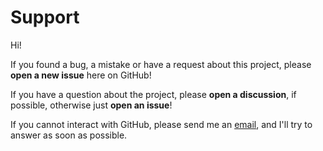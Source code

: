 # Support

Hi!

If you found a bug, a mistake or have a request about this project, please **open a new issue** here on GitHub!

If you have a question about the project, please **open a discussion**, if possible, otherwise just **open an issue**!

If you cannot interact with GitHub, please send me an [email](mailto:me@steffo.eu), and I'll try to answer as soon as possible.
